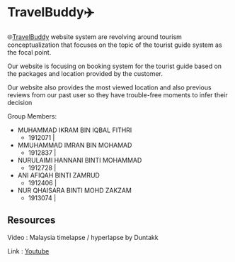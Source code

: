# TravelBuddy:airplane:

:globe_with_meridians:[TravelBuddy](https://meran0.github.io/TravelBuddy/) website system are revolving around
tourism conceptualization that focuses on the
topic of the tourist guide system as the focal point.

Our website is focusing on booking system
for the tourist guide based on the packages
and location provided by the customer.

Our website also provides the most viewed
location and also previous reviews from our past user so
they have trouble-free moments to infer their decision

Group Members:
* MUHAMMAD IKRAM BIN IQBAL FITHRI   
  * 1912071 | 
* MMUHAMMAD IMRAN BIN MOHAMAD
  * 1912837 | 
* NURULAIMI HANNANI BINTI MOHAMMAD
  * 1912728 | 
* ANI AFIQAH BINTI ZAMRUD
  * 1912406 | 
* NUR QHAISARA BINTI MOHD ZAKZAM
  * 1913074 | 

## Resources

Video : Malaysia timelapse / hyperlapse by Duntakk

Link : [Youtube](https://youtu.be/Le7QAafIRj8?t=29)

